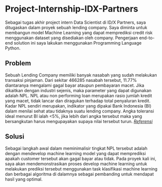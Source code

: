# Project-Internship-IDX-Partners
Sebagai tugas akhir project intern Data Scientist di ID/X Partners, saya ditugaskan dalam proyek sebuah lending company. Saya diminta untuk membangun model Machine Learning yang dapat memprediksi credit risk menggunakan dataset yang disediakan oleh company. Pengerjaan end-to-end solution ini saya lakukan menggunakan Programming Language Python.

## Problem
Sebuah Lending Company memiliki banyak nasabah yang sudah melakukan transaksi pinjaman. Dari sekitar 466285 nasabah tersebut, 11.77% diantaranya mengalami gagal bayar ataupun pembayaran macet. Jika dikaitkan dengan industri sejenis, maka parameter yang dapat digunakan adalah NPL. NPL atau non performing loan merupakan rasio jumlah kredit yang macet, tidak lancar dan diragukan terhadap total penyaluran kredit. Kadar NPL sendiri merupakan, indikator yang dipakai Bank Indonesia (BI) dalam menilai sehat atau tidaknya suatu lending company. Angka toleransi ideal menurut BI ialah <5%, jika lebih dari angka tersebut maka yang bersangkutan harus mengupayakan supaya nilai tersebut turun.
*[Referensi](https://www.modalrakyat.id/blog/npl-adalah)*

## Solusi
Sebagai langkah awal dalam meminimalisir tingkat NPL tersebut adalah dengan mendevelop machine learning model yang dapat memprediksi apakah customer tersebut akan gagal bayar atau tidak. Pada proyek kali ini, saya akan mendemonstrasikan proses develop machine learning untuk melakukan prediksi tersebut menggunakan task klasifikasi machine learning dan berbagai algoritma di dalamnya sebagai pembanding untuk mendapat hasil yang optimal.
